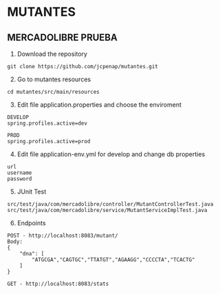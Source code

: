 # MUTANTES
## MERCADOLIBRE PRUEBA

1. Download the repository
```
git clone https://github.com/jcpenap/mutantes.git
```
2. Go to mutantes resources
```
cd mutantes/src/main/resources
```
3. Edit file application.properties and choose the enviroment
```
DEVELOP
spring.profiles.active=dev 

PROD
spring.profiles.active=prod 
```
4. Edit file application-env.yml for develop and change db properties
```
url
username
password
```
5. JUnit Test 
```
src/test/java/com/mercadolibre/controller/MutantControllerTest.java
src/test/java/com/mercadolibre/service/MutantServiceImplTest.java
```
6. Endpoints
```
POST - http://localhost:8083/mutant/
Body:
{
    "dna": [
        "ATGCGA","CAGTGC","TTATGT","AGAAGG","CCCCTA","TCACTG"
    ]
}
```
```
GET - http://localhost:8083/stats
```